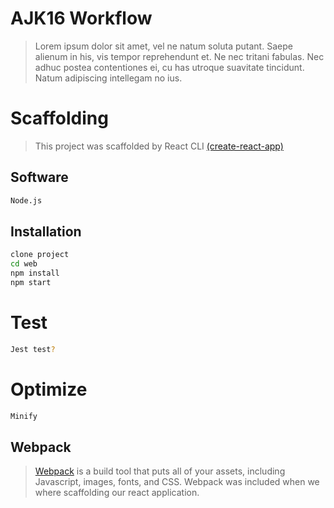 # AJK16 Workflow

> Lorem ipsum dolor sit amet, vel ne natum soluta putant. Saepe alienum in his, vis tempor reprehendunt et. Ne nec tritani fabulas. Nec adhuc postea contentiones ei, cu has utroque suavitate tincidunt. Natum adipiscing intellegam no ius.

# Scaffolding
> This project was scaffolded by React CLI [(create-react-app)](https://github.com/facebookincubator/create-react-app)


## Software
```sh
Node.js
```

## Installation
```sh
clone project
cd web
npm install
npm start
```

# Test

```sh
Jest test?
```

# Optimize

```sh
Minify
```

## Webpack
> [Webpack](https://github.com/webpack/webpack) is a build tool that puts all of your assets, including Javascript, images, fonts, and CSS. Webpack was included when we where scaffolding our react application. 


